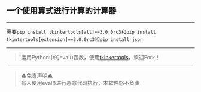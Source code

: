 ## 一个使用算式进行计算的计算器

---

需要`pip install tkintertools[all]==3.0.0rc3`和`pip install tkintertools[extension]==3.0.0rc3`和`pip install json`

---


> 运用Python中的eval()函数，使用[tkinkertools](https://github.com/Xiaokang2022/tkintertools)，欢迎Fork！

---


> ⚠️免责声明⚠️  
> 有人使用eval()进行恶意代码执行，本软件怒不负责
